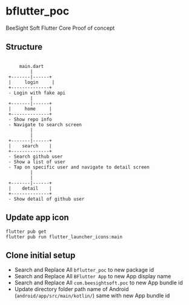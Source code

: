 # bflutter_poc

BeeSight Soft Flutter Core Proof of concept

## Structure

```
                                                     
     main.dart                                       
         |                                           
 +-------|------+                                    
 |     login     |                                    
 +--------------+                                    
 - Login with fake api                                    
         |                                           
 +-------|------+                                    
 |     home     |                                    
 +--------------+                                    
 - Show repo info                                    
 - Navigate to search screen                         
         |                                           
         |                                           
 +-------|------+                                    
 |    search    |                                    
 +--------------+                                    
 - Search github user                                
 - Show a list of user                               
 - Tap on specific user and navigate to detail screen
         |                                           
         |                                           
 +-------|------+                                    
 |    detail    |                                    
 +--------------+                                    
 - Show detail of github user                        

```

## Update app icon

```
flutter pub get
flutter pub run flutter_launcher_icons:main
```

## Clone initial setup

- Search and Replace All `bflutter_poc` to new package id
- Search and Replace All `BFlutter App` to new App display name
- Search and Replace All `com.beesightsoft.poc` to new App bundle id
- Update directory folder path name of Android (`android/app/src/main/kotlin/`) same with new App bundle id